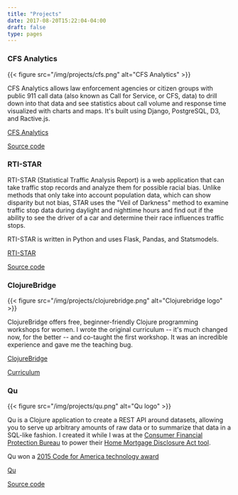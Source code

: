 ```yaml
---
title: "Projects"
date: 2017-08-20T15:22:04-04:00
draft: false
type: pages
---
```


### CFS Analytics

{{< figure src="/img/projects/cfs.png" alt="CFS Analytics" >}}

CFS Analytics allows law enforcement agencies or citizen groups with public 911 call data (also known as Call for Service, or CFS, data) to drill down into that data and see statistics about call volume and response time visualized with charts and maps. It's built using Django, PostgreSQL, D3, and Ractive.js.

[CFS Analytics](https://www.rti.org/impact/cfs-analytics)

[Source code](https://github.com/RTIInternational/call-for-service)

### RTI-STAR

RTI-STAR (Statistical Traffic Analysis Report) is a web application that can take traffic stop records and analyze them for possible racial bias. Unlike methods that only take into account population data, which can show disparity but not bias, STAR uses the "Veil of Darkness" method to examine traffic stop data during daylight and nighttime hours and find out if the ability to see the driver of a car and determine their race influences traffic stops. 

RTI-STAR is written in Python and uses Flask, Pandas, and Statsmodels.

[RTI-STAR](http://star.rti.org)

[Source code](https://github.com/rtidatascience/star/)

### ClojureBridge

{{< figure src="/img/projects/clojurebridge.png" alt="Clojurebridge logo" >}}

ClojureBridge offers free, beginner-friendly Clojure programming workshops for women. I wrote the original curriculum -- it's much changed now, for the better -- and co-taught the first workshop. It was an incredible experience and gave me the teaching bug.

[ClojureBridge](http://www.clojurebridge.org/)

[Curriculum](https://github.com/ClojureBridge/curriculum)

### Qu

{{< figure src="/img/projects/qu.png" alt="Qu logo" >}}

Qu is a Clojure application to create a REST API around datasets, allowing you to serve up arbitrary amounts of raw data or to summarize that data in a SQL-like fashion. I created it while I was at the [Consumer Financial Protection Bureau](http://www.consumerfinance.gov/) to power their [Home Mortgage Disclosure Act tool](http://www.consumerfinance.gov/hmda/).

Qu won a [2015 Code for America technology award](http://awards.codeforamerica.org/2015/winner/Qu/)

[Qu](https://cfpb.github.io/qu/)

[Source code](https://github.com/cfpb/qu/)
